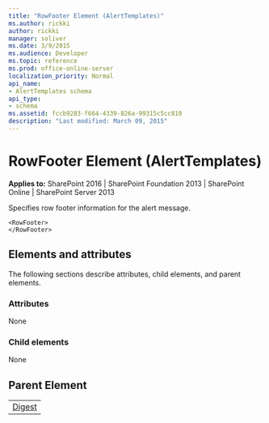 ```yaml
---
title: "RowFooter Element (AlertTemplates)"
ms.author: rickki
author: rickki
manager: soliver
ms.date: 3/9/2015
ms.audience: Developer
ms.topic: reference
ms.prod: office-online-server
localization_priority: Normal
api_name:
- AlertTemplates schema
api_type:
- schema
ms.assetid: fccb9283-f664-4339-826a-99315c5cc810
description: "Last modified: March 09, 2015"
---
```


# RowFooter Element (AlertTemplates)

 
  
 **Applies to:** SharePoint 2016 | SharePoint Foundation 2013 | SharePoint Online | SharePoint Server 2013
  
Specifies row footer information for the alert message.
  
```
<RowFooter>
</RowFooter>
```

## Elements and attributes

The following sections describe attributes, child elements, and parent elements.

### Attributes

None
  
### Child elements

None
  
## Parent Element

||
|:-----|
|[Digest](digest-element-alerttemplates.md)|
   

